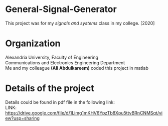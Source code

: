 # General-Signal-Generator
This project was for my *signals and systems* class in my college. [2020]  


# Organization
Alexandria University, Faculty of Engineering  
Communications and Electronics Engineering Department  
Me and my colleague **(Ali Abdulkareem)** coded this project in matlab  


# Details of the project  
Details could be found in pdf file in the following link:  
LINK: https://drive.google.com/file/d/1Limg1mKHV6YpzTb8Xpu5ttvBRnCNMSqt/view?usp=sharing
